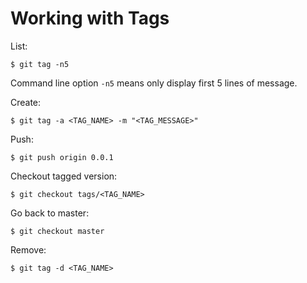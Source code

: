 # Working with Tags

List:

```console
$ git tag -n5
```
Command line option `-n5` means only display first 5 lines of message.

Create:

```console
$ git tag -a <TAG_NAME> -m "<TAG_MESSAGE>"
```

Push:

```console
$ git push origin 0.0.1
```

Checkout tagged version:

```console
$ git checkout tags/<TAG_NAME>
```

Go back to master:

```console
$ git checkout master
```

Remove:

```console
$ git tag -d <TAG_NAME>
```
